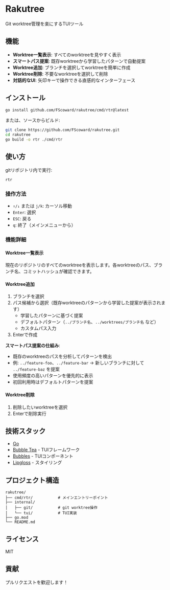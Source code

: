# Rakutree

Git worktree管理を楽にするTUIツール

## 機能

- **Worktree一覧表示**: すべてのworktreeを見やすく表示
- **スマートパス提案**: 既存worktreeから学習したパターンで自動提案
- **Worktree追加**: ブランチを選択してworktreeを簡単に作成
- **Worktree削除**: 不要なworktreeを選択して削除
- **対話的なUI**: 矢印キーで操作できる直感的なインターフェース

## インストール

```bash
go install github.com/FScoward/rakutree/cmd/rtr@latest
```

または、ソースからビルド:

```bash
git clone https://github.com/FScoward/rakutree.git
cd rakutree
go build -o rtr ./cmd/rtr
```

## 使い方

gitリポジトリ内で実行:

```bash
rtr
```

### 操作方法

- `↑/↓` または `j/k`: カーソル移動
- `Enter`: 選択
- `ESC`: 戻る
- `q`: 終了（メインメニューから）

### 機能詳細

#### Worktree一覧表示
現在のリポジトリのすべてのworktreeを表示します。各worktreeのパス、ブランチ名、コミットハッシュが確認できます。

#### Worktree追加
1. ブランチを選択
2. パス候補から選択（既存worktreeのパターンから学習した提案が表示されます）
   - 学習したパターンに基づく提案
   - デフォルトパターン（`../ブランチ名`、`../worktrees/ブランチ名` など）
   - カスタムパス入力
3. Enterで作成

**スマートパス提案の仕組み**:
- 既存のworktreeのパスを分析してパターンを検出
- 例: `../feature-foo`、`../feature-bar` → 新しいブランチに対して `../feature-baz` を提案
- 使用頻度の高いパターンを優先的に表示
- 初回利用時はデフォルトパターンを提案

#### Worktree削除
1. 削除したいworktreeを選択
2. Enterで削除実行

## 技術スタック

- [Go](https://golang.org/)
- [Bubble Tea](https://github.com/charmbracelet/bubbletea) - TUIフレームワーク
- [Bubbles](https://github.com/charmbracelet/bubbles) - TUIコンポーネント
- [Lipgloss](https://github.com/charmbracelet/lipgloss) - スタイリング

## プロジェクト構造

```
rakutree/
├── cmd/rtr/           # メインエントリーポイント
├── internal/
│   ├── git/           # git worktree操作
│   └── tui/           # TUI実装
├── go.mod
└── README.md
```

## ライセンス

MIT

## 貢献

プルリクエストを歓迎します！
